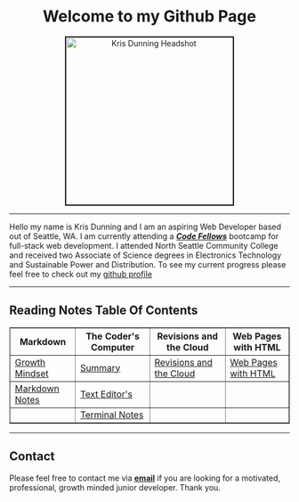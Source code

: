 <h1 style="text-align:center"> Welcome to my Github Page </h1>

<div class="headshot" style="text-align:center">
<img src="https://user-images.githubusercontent.com/87045563/165160299-f951a5df-37ea-48d6-90d0-92d2036feb6f.JPG" width="300" height="300" border="2" 
alt= "Kris Dunning Headshot">  
</div>

******

Hello my name is Kris Dunning and I am an aspiring Web Developer based out of Seattle, WA. I am currently attending a [***Code Fellows***](https://codefellows.org "Code Fellows Home Page") bootcamp for full-stack web development. I attended North Seattle Community College and received two Associate of Science degrees in Electronics 
Technology and Sustainable Power and Distribution. To see my current progress please feel free to check out my [github profile](https://github.com/KrisDunning "Kris Dunning's github profile")

******

## Reading Notes Table Of Contents

<table border="1">
   <tr>
    <th>Markdown</th>
    <th>The Coder's Computer</th>
    <th> Revisions and the Cloud</th>
    <th> Web Pages with HTML</th>
   </tr>
   <tr>
        <td><a href="https://KrisDunning.github.io/reading-notes/GrowthMindset.html">Growth Mindset</a>
        </td>
        <td>
        <a href="https://KrisDunning.github.io/reading-notes/Read02-Summary.html">Summary</a>
        </td>
        <td>
          <a href="https://krisdunning.github.io/reading-notes/Read03-RevisionsAndTheCloud.html">Revisions and the Cloud</a>
        </td>
        <td>
          <a href="https://krisdunning.github.io/reading-notes/Read04-StructureWebPagesWithHTML.html">Web Pages with HTML</a>
        </td>
   </tr>
   <tr>
        <td><a href="https://KrisDunning.github.io/reading-notes/Read01-Learning%20Markdown.html">Markdown Notes</a>
        </td>
        <td><a href="https://KrisDunning.github.io/reading-notes/Read02-TextEditors.html">Text Editor's</a>
        </td>
        <td></td>
        <td></td>
   </tr>
   <tr>
          <td>
          </td>
          <td><a href="https://KrisDunning.github.io/reading-notes/Read02-TerminalNotes.html">Terminal Notes</a></td>
          <td></td>
          <td></td>
    </tr>
</table>

******

## Contact

Please feel free to contact me via <a href= "mailto: dunning.kris@gmail.com">**email**</a> if you are looking for a motivated, professional, growth 
minded junior developer. Thank you.
